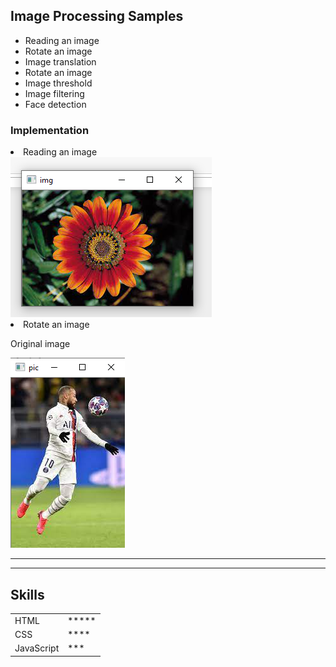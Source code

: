 <h2>Image Processing Samples</h2>
<ul>
	<li>Reading an image</li>
	<li>Rotate an image</li>
    <li>Image translation</li>
	<li>Rotate an image</li>
    <li>Image threshold</li>
	<li>Image filtering</li>
    <li>Face detection</li>
</ul>
<h3>Implementation</h3>
<li>Reading an image</li>
<img src ="Images/flower1.png">
<li>Rotate an image</li>
    <p>Original image</p>
<img src ="Images/1.png">
<hr>
<!-- <a href="hobbies.html">My hobbies</a> <br> -->
<!-- <a href="contact.html">My Contact Details</a> -->
<hr>
<h2>Skills</h2>
<table>
	<tr>
		<td>
		HTML
	</td>
	<td>*****</td>
	</tr>
	<tr>
		<td>
			CSS
		</td>
		<td>****	</td>
	</tr>
	<tr>
		<td>
			JavaScript
		</td>
		<td>***		</td>
	</tr>
</table>
</body>
</html>
